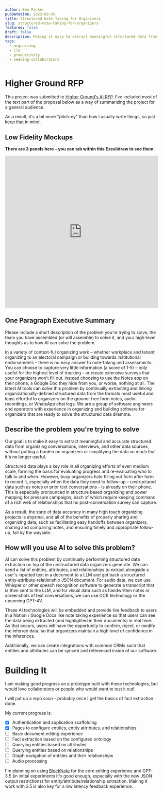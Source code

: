 ```yaml
---
author: Ben Packer
pubDatetime: 2023-09-05
title: Structured Note Taking for Organizers
slug: structured-note-taking-for-organizers
featured: false
draft: false
description: Making it easy to extract meaningful structured data from organizing conversations without burdening organizers
tags:
  - organizing
  - llm
  - productivity
  - seeking-collaborators
---
```


# Higher Ground RFP

This project was submitted to [Higher Ground's AI RFP](https://highergroundlabs.com/ai-lab-rfp/).  I've included most of the text part of the proposal below as a way of summarizing the project for a general audience. 

As a result, it's a bit more "pitch-ey" than how I usually write things, so just keep that in mind.

## Low Fidelity Mockups

**There are 3 panels here – you can tab within this Excalidraw to see them.**

<iframe src="https://link.excalidraw.com/p/readonly/GjFfOpwEYMqQNELbSlq7" width="100%" height="500px" style="border: none;"></iframe>


## One Paragraph Executive Summary

Please include a short description of the problem you're trying to solve, the team you have assembled (or will assemble) to solve it, and your high-level thoughts as to how AI can solve the problem. 

In a variety of context-ful organizing work – whether workplace and tenant organizing to an electoral campaign or building towards institutional endorsements – there is no easy answer to note-taking and assessments. You can choose to capture very little information (a score of 1-5) – only useful for the highest level of tracking – or create extensive surveys that your organizers won't fill out, instead choosing to use the Notes app on their phone, a Google Doc they hide from you, or worse, nothing at all. The latest AI tools can solve this problem by continually extracting and linking organizationally-defined structured data from the formats most useful and least effortful to organizers on the ground: free form notes, audio recordings, or WhatsApp chat logs. We are a group of software engineers and operators with experience in organizing and building software for organizers that are ready to solve the structured data dilemma.

## Describe the problem you're trying to solve

Our goal is to make it easy to extract meaningful and accurate structured data from organizing conversations, interviews, and other data sources, without putting a burden on organizers or simplifying the data so much that it's no longer useful.

Structured data plays a key role in all organizing efforts of even medium scale, forming the basis for evaluating progress and re-evaluating who to talk to and when. However, busy organizers hate filling out form after form to record it, especially when the data they need to follow-up – unstructured data such as notes or prior text conversations – is already on their phone. This is especially pronounced in structure based organizing and power mapping for pressure campaigns, each of which require keeping command of a rich web of relationships that no post-conversation survey can capture.

As a result, the state of data accuracy in many high touch organizing projects is abysmal, and all of the benefits of properly sharing and organizing data, such as facilitating easy handoffs between organizers, sharing and comparing notes, and ensuring timely and appropriate follow-up, fall by the wayside. 
## How will you use AI to solve this problem?

AI can solve this problem by continually performing structured data extraction on top of the unstructured data organizers generate. We can send a list of entities, attributes, and relationships to extract alongside a user's inputted text in a document to a LLM and get back a structured entity-attribute-relationship JSON document. For audio data, we can use Whisper or other speech recognition software to generate a transcript that is then sent to the LLM, and for visual data such as handwritten notes or screenshots of text conversations, we can use OCR technology or the upcoming GPT-4V. 

These AI technologies will be embedded and provide live feedback to users in a Notion / Google Docs like note taking experience so that users can see the data being extracted (and highlighted in their documents) in real time. As that occurs, users will have the opportunity to confirm, reject, or modify the inferred data, so that organizers maintain a high level of confidence in the inferences.

Additionally, we can create integrations with common CRMs such that entities and attributes can be synced and referenced inside of our software.

# Building It

I am making good progress on a prototype built with these technologies, but would love collaborators or people who would want to test it out! 

I will put up a repo soon - probably once I get the basics of fact extraction done.

My current progress is:
- [x] Authentication and application scaffolding
- [x] Pages to configure entities, entity attributes, and relationships
- [ ] Basic document editing experience
- [ ] Fact extraction based on the configured ontology
- [ ] Querying entities based on attributes
- [ ] Querying entities based on relationships
- [ ] Graph navigation of entities and their relationships
- [ ] Audio processing

I'm planning on using [BlockNote](https://www.blocknotejs.org/) for the core editing experience and GPT-3.5 (in initial experiments it's good enough, especially with the new JSON output restrictions) for entity/attribute/relationship extraction. Making it work with 3.5 is also key for a low latency feedback experience.